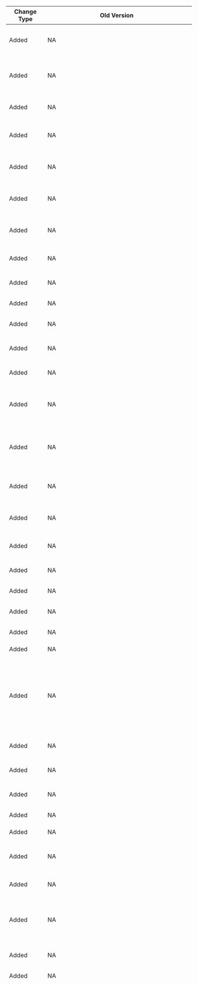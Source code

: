 | Change Type | Old Version | New Version | d.ts File |
| ---- | ------ | ------ | -------- |
|Added|NA|Class name: config;<br>Method or attribute name: function enableAbility(name: string, capability: Array\<accessibility.Capability>): Promise\<void>;|@ohos.accessibility.config.d.ts|
|Added|NA|Class name: config;<br>Method or attribute name: function enableAbility(name: string, capability: Array\<accessibility.Capability>, callback: AsyncCallback\<void>): void;|@ohos.accessibility.config.d.ts|
|Added|NA|Class name: config;<br>Method or attribute name: function disableAbility(name: string): Promise\<void>;|@ohos.accessibility.config.d.ts|
|Added|NA|Class name: config;<br>Method or attribute name: function disableAbility(name: string, callback: AsyncCallback\<void>): void;|@ohos.accessibility.config.d.ts|
|Added|NA|Class name: config;<br>Method or attribute name: function on(type: 'enabledAccessibilityExtensionListChange', callback: Callback\<void>): void;|@ohos.accessibility.config.d.ts|
|Added|NA|Class name: config;<br>Method or attribute name: function off(type: 'enabledAccessibilityExtensionListChange', callback?: Callback\<void>): void;|@ohos.accessibility.config.d.ts|
|Added|NA|Class name: config;<br>Method or attribute name: type DaltonizationColorFilter = 'Normal' \| 'Protanomaly' \| 'Deuteranomaly' \| 'Tritanomaly';|@ohos.accessibility.config.d.ts|
|Added|NA|Class name: Config;<br>Method or attribute name: set(value: T): Promise\<void>;|@ohos.accessibility.config.d.ts|
|Added|NA|Class name: Config;<br>Method or attribute name: set(value: T, callback: AsyncCallback\<void>): void;|@ohos.accessibility.config.d.ts|
|Added|NA|Class name: Config;<br>Method or attribute name: get(): Promise\<T>;|@ohos.accessibility.config.d.ts|
|Added|NA|Class name: Config;<br>Method or attribute name: get(callback: AsyncCallback\<T>): void;|@ohos.accessibility.config.d.ts|
|Added|NA|Class name: Config;<br>Method or attribute name: on(callback: Callback\<T>): void;|@ohos.accessibility.config.d.ts|
|Added|NA|Class name: Config;<br>Method or attribute name: off(callback?: Callback\<T>): void;|@ohos.accessibility.config.d.ts|
|Added|NA|Class name: accessibility;<br>Method or attribute name: function getAccessibilityExtensionList(abilityType: AbilityType, stateType: AbilityState): Promise\<Array\<AccessibilityAbilityInfo>>;|@ohos.accessibility.d.ts|
|Added|NA|Class name: accessibility;<br>Method or attribute name: function getAccessibilityExtensionList(abilityType: AbilityType, stateType: AbilityState, callback: AsyncCallback\<Array\<AccessibilityAbilityInfo>>): void;|@ohos.accessibility.d.ts|
|Added|NA|Class name: accessibility;<br>Method or attribute name: function sendAccessibilityEvent(event: EventInfo, callback: AsyncCallback\<void>): void;|@ohos.accessibility.d.ts|
|Added|NA|Class name: accessibility;<br>Method or attribute name: function sendAccessibilityEvent(event: EventInfo): Promise\<void>;|@ohos.accessibility.d.ts|
|Added|NA|Class name: GesturePath;<br>Method or attribute name: constructor(durationTime: number);|@ohos.accessibility.GesturePath.d.ts|
|Added|NA|Class name: GesturePath;<br>Method or attribute name: points: Array\<GesturePoint>;|@ohos.accessibility.GesturePath.d.ts|
|Added|NA|Class name: GesturePath;<br>Method or attribute name: durationTime: number;|@ohos.accessibility.GesturePath.d.ts|
|Added|NA|Class name: GesturePoint;<br>Method or attribute name: constructor(positionX: number, positionY: number);|@ohos.accessibility.GesturePoint.d.ts|
|Added|NA|Class name: GesturePoint;<br>Method or attribute name: positionX: number;|@ohos.accessibility.GesturePoint.d.ts|
|Added|NA|Class name: GesturePoint;<br>Method or attribute name: positionY: number;|@ohos.accessibility.GesturePoint.d.ts|
|Added|NA|Class name: sourcefile;<br>Method or attribute name: type GestureType = 'left' \| 'leftThenRight' \| 'leftThenUp' \| 'leftThenDown' \|<br>    'right' \| 'rightThenLeft' \| 'rightThenUp' \| 'rightThenDown' \|<br>    'up' \| 'upThenLeft' \| 'upThenRight' \| 'upThenDown' \|<br>    'down' \| 'downThenLeft' \| 'downThenRight' \| 'downThenUp';|@ohos.application.AccessibilityExtensionAbility.d.ts|
|Added|NA|Class name: sourcefile;<br>Method or attribute name: type PageUpdateType = 'pageContentUpdate' \| 'pageStateUpdate';|@ohos.application.AccessibilityExtensionAbility.d.ts|
|Added|NA|Class name: sourcefile;<br>Method or attribute name: type TouchGuideType = 'touchBegin' \| 'touchEnd';|@ohos.application.AccessibilityExtensionAbility.d.ts|
|Added|NA|Class name: AccessibilityExtensionAbility;<br>Method or attribute name: context: AccessibilityExtensionContext;|@ohos.application.AccessibilityExtensionAbility.d.ts|
|Added|NA|Class name: AccessibilityExtensionAbility;<br>Method or attribute name: onConnect(): void;|@ohos.application.AccessibilityExtensionAbility.d.ts|
|Added|NA|Class name: AccessibilityExtensionAbility;<br>Method or attribute name: onDisconnect(): void;|@ohos.application.AccessibilityExtensionAbility.d.ts|
|Added|NA|Class name: AccessibilityExtensionAbility;<br>Method or attribute name: onAccessibilityEvent(event: AccessibilityEvent): void;|@ohos.application.AccessibilityExtensionAbility.d.ts|
|Added|NA|Class name: AccessibilityExtensionAbility;<br>Method or attribute name: onKeyEvent(keyEvent: KeyEvent): boolean;|@ohos.application.AccessibilityExtensionAbility.d.ts|
|Added|NA|Class name: AccessibilityEvent;<br>Method or attribute name: eventType: accessibility.EventType \| accessibility.WindowUpdateType \|<br>        TouchGuideType \| GestureType \| PageUpdateType;|@ohos.application.AccessibilityExtensionAbility.d.ts|
|Added|NA|Class name: AccessibilityEvent;<br>Method or attribute name: target?: AccessibilityElement;|@ohos.application.AccessibilityExtensionAbility.d.ts|
|Added|NA|Class name: AccessibilityEvent;<br>Method or attribute name: timeStamp?: number;|@ohos.application.AccessibilityExtensionAbility.d.ts|
|Added|NA|Class name: sourcefile;<br>Method or attribute name: type ElementAttributeValues = {<br>    /**<br>     * Indicates accessibility focus state.<br>     */<br>    'accessibilityFocused': boolean;<br>    /**<br>     * Indicates the bundle name to which it belongs.<br>     */<br>    'bundleName': string;<br>    /**<br>     * Indicates whether the element is checkable.<br>     */<br>    'checkable': boolean;<br>    /**<br>     * Indicates whether the element is checked.<br>     */<br>    'checked': boolean;<br>    /**<br>     * Indicates all child elements.<br>     */<br>    'children': Array\<AccessibilityElement>;<br>    /**<br>     * Indicates whether the element is clickable.<br>     */<br>    'clickable': boolean;<br>    /**<br>     * Indicates the component ID to which the element belongs.<br>     */<br>    'componentId': number;<br>    /**<br>     * Indicates the component type to which the element belongs.<br>     */<br>    'componentType': string;<br>    /**<br>     * Indicates the content.<br>     */<br>    'contents': Array\<string>;<br>    /**<br>     * Indicates the index of the current item.<br>     */<br>    'currentIndex': number;<br>    /**<br>     * Indicates the description of the element.<br>     */<br>    'description': string;<br>    /**<br>     * Indicates whether the element is editable.<br>     */<br>    'editable': boolean;<br>    /**<br>     * Indicates the list index of the last item displayed on the screen.<br>     */<br>    'endIndex': number;<br>    /**<br>     * Indicates the string of error state.<br>     */<br>    'error': string;<br>    /**<br>     * Indicates whether the element is focusable.<br>     */<br>    'focusable': boolean;<br>    /**<br>     * Indicates the hint text.<br>     */<br>    'hintText': string;<br>    /**<br>     * Indicates the type of input text.<br>     */<br>    'inputType': number;<br>    /**<br>     * Indicates the inspector key.<br>     */<br>    'inspectorKey': string<br>    /**<br>     * Indicates whether the element is active or not.<br>     */<br>    'isActive': boolean;<br>    /**<br>     * Indicates whether the element is enable or not.<br>     */<br>    'isEnable': boolean;<br>    /**<br>     * Indicates whether the element is hint state or not.<br>     */<br>    'isHint': boolean;<br>    /**<br>     * Indicates whether the element is focused or not.<br>     */<br>    'isFocused': boolean;<br>    /**<br>     * Indicates whether the element is password or not.<br>     */<br>    'isPassword': boolean;<br>    /**<br>     * Indicates whether the element is visible or not.<br>     */<br>    'isVisible': boolean;<br>    /**<br>     * Indicates the total count of the items.<br>     */<br>    'itemCount': number;<br>    /**<br>     * Indicates the last content.<br>     */<br>    'lastContent': string;<br>    /**<br>     * Indicates the display layer of the element.<br>     */<br>    'layer': number;<br>    /**<br>     * Indicates whether the element is long clickable.<br>     */<br>    'longClickable': boolean;<br>    /**<br>     * Indicates the page id.<br>     */<br>    'pageId': number;<br>    /**<br>     * Indicates the parent of the element.<br>     */<br>    'parent': AccessibilityElement;<br>    /**<br>     * Indicates whether the element supports multiple lines of text.<br>     */<br>    'pluralLineSupported': boolean;<br>    /**<br>     * Indicates the area of the element.<br>     */<br>    'rect': Rect;<br>    /**<br>     * Indicates the resource name of the element.<br>     */<br>    'resourceName': string;<br>    /**<br>     * Indicates the root element of the window element.<br>     */<br>    'rootElement': AccessibilityElement;<br>    /**<br>     * Indicates the display area of the element.<br>     */<br>    'screenRect': Rect;<br>    /**<br>     * Indicates whether the element is scrollable.<br>     */<br>    'scrollable': boolean;<br>    /**<br>     * Indicates whether the element is selected.<br>     */<br>    'selected': boolean;<br>    /**<br>     * Indicates the list index of the first item displayed on the screen.<br>     */<br>    'startIndex': number;<br>    /**<br>     * Indicates the text of the element.<br>     */<br>    'text': string;<br>    /**<br>     * Indicates the maximum length limit of the element text.<br>     */<br>    'textLengthLimit': number;<br>    /**<br>     * Indicates the unit of movement of the element text as it is read.<br>     */<br>    'textMoveUnit': accessibility.TextMoveUnit;<br>    /**<br>     * Indicates the action that triggered the element event.<br>     */<br>    'triggerAction': accessibility.Action;<br>    /**<br>     * Indicates the window type of the element.<br>     */<br>    'type': WindowType;<br>    /**<br>     * Indicates the maximum value.<br>     */<br>    'valueMax': number;<br>    /**<br>     * Indicates the minimum value.<br>     */<br>    'valueMin': number;<br>    /**<br>     * Indicates the current value.<br>     */<br>    'valueNow': number;<br>    /**<br>     * Indicates the window id.<br>     */<br>    'windowId': number;<br>}|AccessibilityExtensionContext.d.ts|
|Added|NA|Class name: sourcefile;<br>Method or attribute name: type FocusDirection = 'up' \| 'down' \| 'left' \| 'right' \| 'forward' \| 'backward';|AccessibilityExtensionContext.d.ts|
|Added|NA|Class name: sourcefile;<br>Method or attribute name: type FocusType = 'accessibility' \| 'normal';|AccessibilityExtensionContext.d.ts|
|Added|NA|Class name: sourcefile;<br>Method or attribute name: type WindowType = 'application' \| 'system';|AccessibilityExtensionContext.d.ts|
|Added|NA|Class name: AccessibilityExtensionContext;<br>Method or attribute name: setTargetBundleName(targetNames: Array\<string>): Promise\<void>;|AccessibilityExtensionContext.d.ts|
|Added|NA|Class name: AccessibilityExtensionContext;<br>Method or attribute name: setTargetBundleName(targetNames: Array\<string>, callback: AsyncCallback\<void>): void;|AccessibilityExtensionContext.d.ts|
|Added|NA|Class name: AccessibilityExtensionContext;<br>Method or attribute name: getFocusElement(isAccessibilityFocus?: boolean): Promise\<AccessibilityElement>;|AccessibilityExtensionContext.d.ts|
|Added|NA|Class name: AccessibilityExtensionContext;<br>Method or attribute name: getFocusElement(callback: AsyncCallback\<AccessibilityElement>): void;|AccessibilityExtensionContext.d.ts|
|Added|NA|Class name: AccessibilityExtensionContext;<br>Method or attribute name: getFocusElement(isAccessibilityFocus: boolean, callback: AsyncCallback\<AccessibilityElement>): void;|AccessibilityExtensionContext.d.ts|
|Added|NA|Class name: AccessibilityExtensionContext;<br>Method or attribute name: getWindowRootElement(windowId?: number): Promise\<AccessibilityElement>;|AccessibilityExtensionContext.d.ts|
|Added|NA|Class name: AccessibilityExtensionContext;<br>Method or attribute name: getWindowRootElement(callback: AsyncCallback\<AccessibilityElement>): void;|AccessibilityExtensionContext.d.ts|
|Added|NA|Class name: AccessibilityExtensionContext;<br>Method or attribute name: getWindowRootElement(windowId: number, callback: AsyncCallback\<AccessibilityElement>): void;|AccessibilityExtensionContext.d.ts|
|Added|NA|Class name: AccessibilityExtensionContext;<br>Method or attribute name: getWindows(displayId?: number): Promise\<Array\<AccessibilityElement>>;|AccessibilityExtensionContext.d.ts|
|Added|NA|Class name: AccessibilityExtensionContext;<br>Method or attribute name: getWindows(callback: AsyncCallback\<Array\<AccessibilityElement>>): void;|AccessibilityExtensionContext.d.ts|
|Added|NA|Class name: AccessibilityExtensionContext;<br>Method or attribute name: getWindows(displayId: number, callback: AsyncCallback\<Array\<AccessibilityElement>>): void;|AccessibilityExtensionContext.d.ts|
|Added|NA|Class name: AccessibilityExtensionContext;<br>Method or attribute name: injectGesture(gesturePath: GesturePath): Promise\<void>;|AccessibilityExtensionContext.d.ts|
|Added|NA|Class name: AccessibilityExtensionContext;<br>Method or attribute name: injectGesture(gesturePath: GesturePath, callback: AsyncCallback\<void>): void;|AccessibilityExtensionContext.d.ts|
|Added|NA|Class name: AccessibilityElement;<br>Method or attribute name: attributeNames\<T extends keyof ElementAttributeValues>(): Promise\<Array\<T>>;|AccessibilityExtensionContext.d.ts|
|Added|NA|Class name: AccessibilityElement;<br>Method or attribute name: attributeNames\<T extends keyof ElementAttributeValues>(callback: AsyncCallback\<Array\<T>>): void;|AccessibilityExtensionContext.d.ts|
|Added|NA|Class name: AccessibilityElement;<br>Method or attribute name: attributeValue\<T extends keyof ElementAttributeValues>(attributeName: T): Promise\<ElementAttributeValues[T]>;|AccessibilityExtensionContext.d.ts|
|Added|NA|Class name: AccessibilityElement;<br>Method or attribute name: attributeValue\<T extends keyof ElementAttributeValues>(attributeName: T,<br>        callback: AsyncCallback\<ElementAttributeValues[T]>): void;|AccessibilityExtensionContext.d.ts|
|Added|NA|Class name: AccessibilityElement;<br>Method or attribute name: actionNames(): Promise\<Array\<string>>;|AccessibilityExtensionContext.d.ts|
|Added|NA|Class name: AccessibilityElement;<br>Method or attribute name: actionNames(callback: AsyncCallback\<Array\<string>>): void;|AccessibilityExtensionContext.d.ts|
|Added|NA|Class name: AccessibilityElement;<br>Method or attribute name: performAction(actionName: string, parameters?: object): Promise\<void>;|AccessibilityExtensionContext.d.ts|
|Added|NA|Class name: AccessibilityElement;<br>Method or attribute name: performAction(actionName: string, callback: AsyncCallback\<void>): void;|AccessibilityExtensionContext.d.ts|
|Added|NA|Class name: AccessibilityElement;<br>Method or attribute name: performAction(actionName: string, parameters: object, callback: AsyncCallback\<void>): void;|AccessibilityExtensionContext.d.ts|
|Added|NA|Class name: AccessibilityElement;<br>Method or attribute name: findElement(type: 'content', condition: string): Promise\<Array\<AccessibilityElement>>;|AccessibilityExtensionContext.d.ts|
|Added|NA|Class name: AccessibilityElement;<br>Method or attribute name: findElement(type: 'content', condition: string, callback: AsyncCallback\<Array\<AccessibilityElement>>): void|AccessibilityExtensionContext.d.ts|
|Added|NA|Class name: AccessibilityElement;<br>Method or attribute name: findElement(type: 'focusType', condition: FocusType): Promise\<AccessibilityElement>;|AccessibilityExtensionContext.d.ts|
|Added|NA|Class name: AccessibilityElement;<br>Method or attribute name: findElement(type: 'focusType', condition: FocusType, callback: AsyncCallback\<AccessibilityElement>): void|AccessibilityExtensionContext.d.ts|
|Added|NA|Class name: AccessibilityElement;<br>Method or attribute name: findElement(type: 'focusDirection', condition: FocusDirection): Promise\<AccessibilityElement>;|AccessibilityExtensionContext.d.ts|
|Added|NA|Class name: AccessibilityElement;<br>Method or attribute name: findElement(type: 'focusDirection', condition: FocusDirection, callback: AsyncCallback\<AccessibilityElement>): void|AccessibilityExtensionContext.d.ts|
|Added|NA|Class name: Rect;<br>Method or attribute name: left: number;|AccessibilityExtensionContext.d.ts|
|Added|NA|Class name: Rect;<br>Method or attribute name: top: number;|AccessibilityExtensionContext.d.ts|
|Added|NA|Class name: Rect;<br>Method or attribute name: width: number;|AccessibilityExtensionContext.d.ts|
|Added|NA|Class name: Rect;<br>Method or attribute name: height: number;|AccessibilityExtensionContext.d.ts|
|Deprecated version changed|Class name: accessibility;<br>Method or attribute name: function getAbilityLists(abilityType: AbilityType, stateType: AbilityState,<br><br>    callback: AsyncCallback\<Array\<AccessibilityAbilityInfo>>): void;<br>Old version: |Class name: accessibility;<br>Method or attribute name: function getAbilityLists(abilityType: AbilityType, stateType: AbilityState,<br><br>    callback: AsyncCallback\<Array\<AccessibilityAbilityInfo>>): void;<br>New version: 9<br>Substitute API: ohos.accessibility#getAccessibilityExtensionList|@ohos.accessibility.d.ts|
|Deprecated version changed|Class name: accessibility;<br>Method or attribute name: function getAbilityLists(abilityType: AbilityType,<br><br>    stateType: AbilityState): Promise\<Array\<AccessibilityAbilityInfo>>;<br>Old version: |Class name: accessibility;<br>Method or attribute name: function getAbilityLists(abilityType: AbilityType,<br><br>    stateType: AbilityState): Promise\<Array\<AccessibilityAbilityInfo>>;<br>New version: 9<br>Substitute API: ohos.accessibility#getAccessibilityExtensionList|@ohos.accessibility.d.ts|
|Deprecated version changed|Class name: accessibility;<br>Method or attribute name: function sendEvent(event: EventInfo, callback: AsyncCallback\<void>): void;<br>Old version: |Class name: accessibility;<br>Method or attribute name: function sendEvent(event: EventInfo, callback: AsyncCallback\<void>): void;<br>New version: 9<br>Substitute API: ohos.accessibility#sendAccessibilityEvent|@ohos.accessibility.d.ts|
|Deprecated version changed|Class name: accessibility;<br>Method or attribute name: function sendEvent(event: EventInfo): Promise\<void>;<br>Old version: |Class name: accessibility;<br>Method or attribute name: function sendEvent(event: EventInfo): Promise\<void>;<br>New version: 9<br>Substitute API: ohos.accessibility#sendAccessibilityEvent|@ohos.accessibility.d.ts|
|Error code added|Class name: accessibility;<br>Method or attribute name: function on(type: 'accessibilityStateChange', callback: Callback\<boolean>): void;<br>Old version: |Class name: accessibility;<br>Method or attribute name: function on(type: 'accessibilityStateChange', callback: Callback\<boolean>): void;<br>New version: 401|@ohos.accessibility.d.ts|
|Error code added|Class name: accessibility;<br>Method or attribute name: function on(type: 'touchGuideStateChange', callback: Callback\<boolean>): void;<br>Old version: |Class name: accessibility;<br>Method or attribute name: function on(type: 'touchGuideStateChange', callback: Callback\<boolean>): void;<br>New version: 401|@ohos.accessibility.d.ts|
|Error code added|Class name: accessibility;<br>Method or attribute name: function off(type: 'accessibilityStateChange', callback?: Callback\<boolean>): void;<br>Old version: |Class name: accessibility;<br>Method or attribute name: function off(type: 'accessibilityStateChange', callback?: Callback\<boolean>): void;<br>New version: 401|@ohos.accessibility.d.ts|
|Error code added|Class name: accessibility;<br>Method or attribute name: function off(type: 'touchGuideStateChange', callback?: Callback\<boolean>): void;<br>Old version: |Class name: accessibility;<br>Method or attribute name: function off(type: 'touchGuideStateChange', callback?: Callback\<boolean>): void;<br>New version: 401|@ohos.accessibility.d.ts|
|Error code added|Class name: CaptionsManager;<br>Method or attribute name: on(type: 'enableChange', callback: Callback\<boolean>): void;<br>Old version: |Class name: CaptionsManager;<br>Method or attribute name: on(type: 'enableChange', callback: Callback\<boolean>): void;<br>New version: 401|@ohos.accessibility.d.ts|
|Error code added|Class name: CaptionsManager;<br>Method or attribute name: on(type: 'styleChange', callback: Callback\<CaptionsStyle>): void;<br>Old version: |Class name: CaptionsManager;<br>Method or attribute name: on(type: 'styleChange', callback: Callback\<CaptionsStyle>): void;<br>New version: 401|@ohos.accessibility.d.ts|
|Error code added|Class name: CaptionsManager;<br>Method or attribute name: off(type: 'enableChange', callback?: Callback\<boolean>): void;<br>Old version: |Class name: CaptionsManager;<br>Method or attribute name: off(type: 'enableChange', callback?: Callback\<boolean>): void;<br>New version: 401|@ohos.accessibility.d.ts|
|Error code added|Class name: CaptionsManager;<br>Method or attribute name: off(type: 'styleChange', callback?: Callback\<CaptionsStyle>): void;<br>Old version: |Class name: CaptionsManager;<br>Method or attribute name: off(type: 'styleChange', callback?: Callback\<CaptionsStyle>): void;<br>New version: 401|@ohos.accessibility.d.ts|
|Type changed|Class name: accessibility;<br>Method or attribute name: type AbilityType = 'audible' \| 'generic' \| 'haptic' \| 'spoken' \| 'visual' \| 'all';<br>Old version: |Class name: accessibility;<br>Method or attribute name: type AbilityType = 'audible' \| 'generic' \| 'haptic' \| 'spoken' \| 'visual' \| 'all';<br>New version: 'audible' \| 'generic' \| 'haptic' \| 'spoken' \| 'visual' \| 'all'|@ohos.accessibility.d.ts|
|Function changed|Class name: accessibility;<br>Method or attribute name: type AbilityType = 'audible' \| 'generic' \| 'haptic' \| 'spoken' \| 'visual';|Class name: accessibility;<br>Method or attribute name: type AbilityType = 'audible' \| 'generic' \| 'haptic' \| 'spoken' \| 'visual' \| 'all';|@ohos.accessibility.d.ts|
